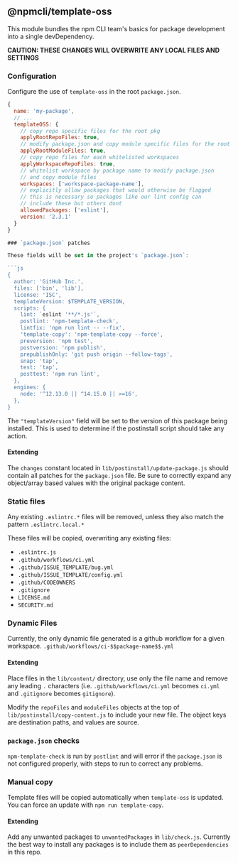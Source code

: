 ## @npmcli/template-oss

This module bundles the npm CLI team's basics for package development into a
single devDependency.

**CAUTION: THESE CHANGES WILL OVERWRITE ANY LOCAL FILES AND SETTINGS**

### Configuration

Configure the use of `template-oss` in the root `package.json`.

```js
{
  name: 'my-package',
  // ...
  templateOSS: {
    // copy repo specific files for the root pkg
    applyRootRepoFiles: true,
    // modify package.json and copy module specific files for the root pkg
    applyRootModuleFiles: true,
    // copy repo files for each whitelisted workspaces
    applyWorkspaceRepoFiles: true,
    // whitelist workspace by package name to modify package.json
    // and copy module files
    workspaces: ['workspace-package-name'],
    // explicitly allow packages that would otherwise be flagged
    // this is necessary so packages like our lint config can
    // include these but others dont
    allowedPackages: ['eslint'],
    version: '2.3.1'
  }
}

### `package.json` patches

These fields will be set in the project's `package.json`:

```js
{
  author: 'GitHub Inc.',
  files: ['bin', 'lib'],
  license: 'ISC',
  templateVersion: $TEMPLATE_VERSION,
  scripts: {
    lint: `eslint '**/*.js'`,
    postlint: 'npm-template-check',
    lintfix: 'npm run lint -- --fix',
    'template-copy': 'npm-template-copy --force',
    preversion: 'npm test',
    postversion: 'npm publish',
    prepublishOnly: 'git push origin --follow-tags',
    snap: 'tap',
    test: 'tap',
    posttest: 'npm run lint',
  },
  engines: {
    node: '^12.13.0 || ^14.15.0 || >=16',
  },
}
```

The `"templateVersion"` field will be set to the version of this package being
installed. This is used to determine if the postinstall script should take any
action.

#### Extending

The `changes` constant located in `lib/postinstall/update-package.js` should contain
all patches for the `package.json` file. Be sure to correctly expand any object/array
based values with the original package content.

### Static files

Any existing `.eslintrc.*` files will be removed, unless they also match the
pattern `.eslintrc.local.*`

These files will be copied, overwriting any existing files:

- `.eslintrc.js`
- `.github/workflows/ci.yml`
- `.github/ISSUE_TEMPLATE/bug.yml`
- `.github/ISSUE_TEMPLATE/config.yml`
- `.github/CODEOWNERS`
- `.gitignore`
- `LICENSE.md`
- `SECURITY.md`

### Dynamic Files

Currently, the only dynamic file generated is a github workflow for a given workspace.
`.github/workflows/ci-$$package-name$$.yml`

#### Extending

Place files in the `lib/content/` directory, use only the file name and remove
any leading `.` characters (i.e. `.github/workflows/ci.yml` becomes `ci.yml`
and `.gitignore` becomes `gitignore`).

Modify the `repoFiles` and `moduleFiles` objects at the top of `lib/postinstall/copy-content.js` to include
your new file. The object keys are destination paths, and values are source.

### `package.json` checks

`npm-template-check` is run by `postlint` and will error if the `package.json`
is not configured properly, with steps to run to correct any problems.

### Manual copy

Template files will be copied automatically when `template-oss` is updated.
You can force an update with `npm run template-copy`.

#### Extending

Add any unwanted packages to `unwantedPackages` in `lib/check.js`. Currently
the best way to install any packages is to include them as `peerDependencies`
in this repo.

